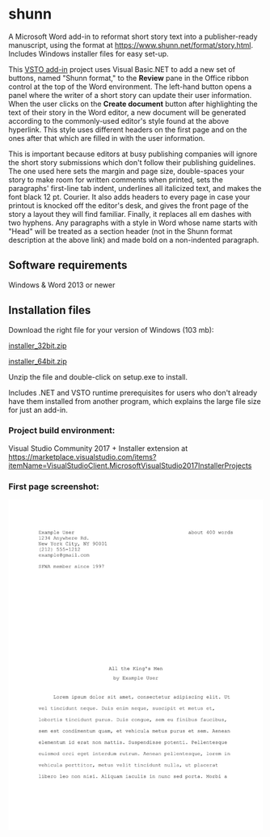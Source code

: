 # shunn
A Microsoft Word add-in to reformat short story text into a publisher-ready manuscript, using the format at https://www.shunn.net/format/story.html. Includes Windows installer files for easy set-up.

This [VSTO add-in](https://en.wikipedia.org/wiki/Visual_Studio_Tools_for_Office) project uses Visual Basic.NET to add a new set of buttons, named "Shunn format," to the **Review** pane in the Office ribbon control at the top of the Word environment. The left-hand button opens a panel where the writer of a short story can update their user information. When the user clicks on the **Create document** button after highlighting the text of their story in the Word editor, a new document will be generated according to the commonly-used editor's style found at the above hyperlink. This style uses different headers on the first page and on the ones after that which are filled in with the user information. 

This is important because editors at busy publishing companies will ignore the short story submissions which don't follow their publishing guidelines. The one used here sets the margin and page size, double-spaces your story to make room for written comments when printed, sets the paragraphs' first-line tab indent, underlines all italicized text, and makes the font black 12 pt. Courier. It also adds headers to every page in case your printout is knocked off the editor's desk, and gives the front page of the story a layout they will find familiar. Finally, it replaces all em dashes with two hyphens. Any paragraphs with a style in Word whose name starts with "Head" will be treated as a section header (not in the Shunn format description at the above link) and made bold on a non-indented paragraph.

## Software requirements
Windows & Word 2013 or newer

## Installation files
Download the right file for your version of Windows (103 mb):

[installer_32bit.zip](../../releases/download/1.0/installer_32bit.zip)

[installer_64bit.zip](../../releases/download/1.0/installer_64bit.zip)

Unzip the file and double-click on setup.exe to install. 

Includes .NET and VSTO runtime prerequisites for users who don't already have them installed from another program, which explains the large file size for just an add-in.

### Project build environment:
Visual Studio Community 2017 + Installer extension at https://marketplace.visualstudio.com/items?itemName=VisualStudioClient.MicrosoftVisualStudio2017InstallerProjects

### First page screenshot:

<kbd><img src="/web/story_page1.png?raw=true" width="600" /></kbd>
